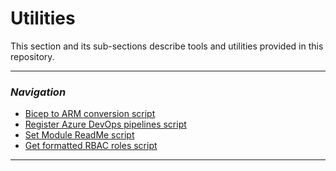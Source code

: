 # Utilities

This section and its sub-sections describe tools and utilities provided in this repository.

---

### _Navigation_

- [Bicep to ARM conversion script](./UtilitiesConvertToARMTemplate)
- [Register Azure DevOps pipelines script](./UtilitiesRegisterAzureDevOpsPipeline)
- [Set Module ReadMe script](./UtilitiesSetModuleReadMe)
- [Get formatted RBAC roles script](./UtilitiesGetFormattedRBACRoles)

---
